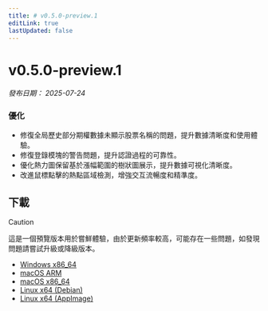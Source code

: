 ```yaml
---
title: # v0.5.0-preview.1
editLink: true
lastUpdated: false
---
```


# v0.5.0-preview.1  <Badge type="warning" text="preview" />

_發布日期： 2025-07-24_

### 優化

- 修復全局歷史部分期權數據未顯示股票名稱的問題，提升數據清晰度和使用體驗。
- 修復登錄模塊的警告問題，提升認證過程的可靠性。
- 優化熱力圖保留基於漲幅範圍的樹狀圖展示，提升數據可視化清晰度。
- 改進鼠標點擊的熱點區域檢測，增強交互流暢度和精準度。

## 下載


> [!CAUTION]
> 這是一個預覽版本用於嘗鮮體驗，由於更新頻率較高，可能存在一些問題，如發現問題請嘗試升級或降級版本。


- [Windows x86_64](https://assets.lbkrs.com/github/release/longbridge-desktop/preview/longbridge-v0.5.0-preview.1-windows-x86_64.exe)
- [macOS ARM](https://assets.lbkrs.com/github/release/longbridge-desktop/preview/longbridge-v0.5.0-preview.1-macos-aarch64.dmg)
- [macOS x86_64](https://assets.lbkrs.com/github/release/longbridge-desktop/preview/longbridge-v0.5.0-preview.1-macos-x86_64.dmg)
- [Linux x64 (Debian)](https://assets.lbkrs.com/github/release/longbridge-desktop/preview/longbridge-v0.5.0-preview.1-linux-x86_64.deb)
- [Linux x64 (AppImage)](https://assets.lbkrs.com/github/release/longbridge-desktop/preview/longbridge-v0.5.0-preview.1-linux-x86_64.AppImage)